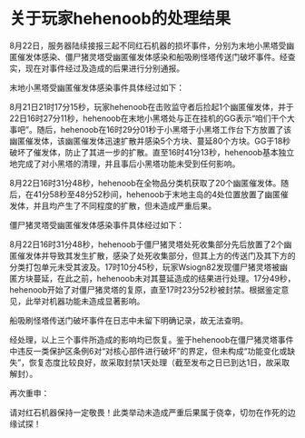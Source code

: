 # 关于玩家hehenoob的处理结果

8月22日，服务器陆续接报三起不同红石机器的损坏事件，分别为末地小黑塔受幽匿催发体感染、僵尸猪灵塔受幽匿催发体感染和船吸刷怪塔传送门破坏事件。经查实，现在对事件经过及造成的后果进行分别通报。

末地小黑塔受幽匿催发体感染事件具体经过如下：

8月21日21时17分15秒，玩家hehenoob在击败监守者后捡起1个幽匿催发体，并于22日16时27分11秒，hehenoob在末地小黑塔处与正在挂机的GG表示“咱们干个大事吧”。随后，hehenoob在16时29分01秒于小黑塔于小黑塔工作台下方放置了该幽匿催发体，该幽匿催发体迅速扩散并感染5个方块、蔓延80个方块。GG于18秒破坏了催发体，防止了其进一步的扩散。直至16时41分13秒，hehenoob基本独立地完成了对小黑塔的清理，并且事后小黑塔功能未受到任何影响。

8月22日16时31分48秒，hehenoob在全物品分类机获取了20个幽匿催发体。随后，在41分58秒至48分52秒间，hehenoob于末地主岛的4处位置放置了幽匿催发体，并且均产生了不同程度的扩散，但未造成严重后果。

僵尸猪灵塔受幽匿催发体感染事件具体经过如下：

8月22日16时31分48秒，hehenoob于僵尸猪灵塔处死收集部分先后放置了2个幽匿催发体并导致其发生扩散，感染了处死收集部分，但其上方的传送门及其下方的分类打包单元未受其波及。17时10分45秒，玩家Wsiogn82发现僵尸猪灵塔被幽匿方块蔓延，在此之前，hehenoob未对其蔓延造成的结果进行处理。17分49秒，hehenoob开始了对僵尸猪灵塔的复原，直至17时23分52秒被封禁。根据鉴定意见，此举对机器功能未造成显著影响。

船吸刷怪塔传送门破坏事件在日志中未留下明确记录，故无法查明。

经处理，以上三个事件所造成的影响均已恢复。鉴于hehenoob在僵尸猪灵塔事件中违反一类保护区条例6对“对核心部件进行破坏”的界定，但未构成“功能变化或缺失”，恢复态度比较良好，故采取封禁1天处理（截至发布之日已到达1日，故采取解封）。

再次重申：

请对红石机器保持一定敬畏！此类举动未造成严重后果属于侥幸，切勿在作死的边缘试探！
